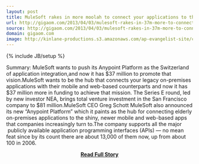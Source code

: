 ```yaml
---
layout: post
title: MuleSoft rakes in more moolah to connect your applications to the world
url: http://gigaom.com/2013/04/03/mulesoft-rakes-in-37m-more-to-connect-your-apps-to-the-world/
source: http://gigaom.com/2013/04/03/mulesoft-rakes-in-37m-more-to-connect-your-apps-to-the-world/
domain: gigaom.com
image: http://kinlane-productions.s3.amazonaws.com/ap-evangelist-site/curated/screenshots/7330_gigaom_com.png
---
```

{% include JB/setup %}<p>Summary: MuleSoft wants to push its Anypoint Platform as the Switzerland of application integration,and now it has $37 million to promote that vision.MuleSoft wants to be the hub that connects your legacy on-premises applications with their mobile and web-based counterparts and now it has $37 million more in funding to achieve that mission. The Series E round, led by new investor NEA, brings total venture investment in the San Francisco company to $81 million.MuleSoft CEO Greg Schott MuleSoft also announced its new “Anypoint Platform” which it paints as the hub for connecting elderly on-premises applications to the shiny, newer mobile and web-based apps that companies increasingly turn to.The company supports all the major  publicly available application programming interfaces (APIs) — no mean feat since by its count there are about 13,000 of them now, up from about 100 in 2006.</p>
<center><p><a href="http://gigaom.com/2013/04/03/mulesoft-rakes-in-37m-more-to-connect-your-apps-to-the-world/" style='padding:25px; font-sze:18px; font-weight: bold;'>Read Full Story</a></p></center>
